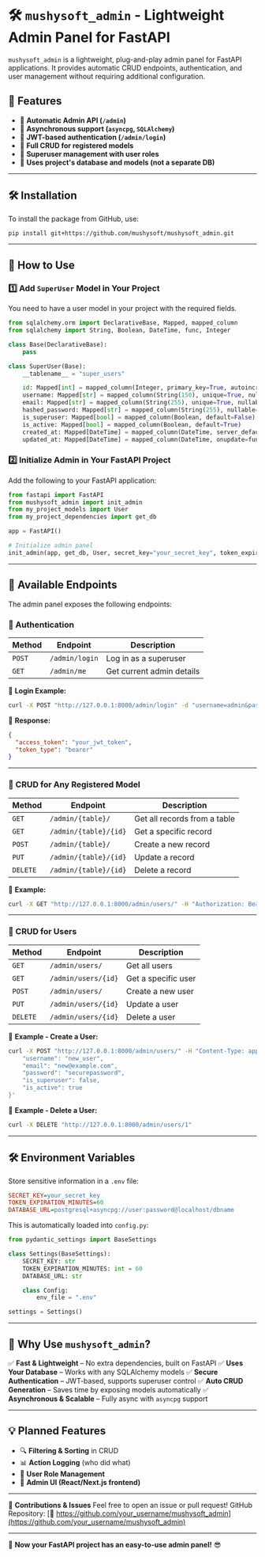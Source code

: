 # 🛠️ `mushysoft_admin` - Lightweight Admin Panel for FastAPI

`mushysoft_admin` is a lightweight, plug-and-play admin panel for FastAPI applications. It provides automatic CRUD endpoints, authentication, and user management without requiring additional configuration.

## 🚀 Features
- 📌 **Automatic Admin API (`/admin`)**
- 📌 **Asynchronous support (`asyncpg`, `SQLAlchemy`)**
- 📌 **JWT-based authentication (`/admin/login`)**
- 📌 **Full CRUD for registered models**
- 📌 **Superuser management with user roles**
- 📌 **Uses project's database and models (not a separate DB)**

---

## 🛠️ **Installation**
To install the package from GitHub, use:

```bash
pip install git+https://github.com/mushysoft/mushysoft_admin.git
```

---

## 📌 **How to Use**
### **1️⃣ Add `SuperUser` Model in Your Project**
You need to have a user model in your project with the required fields.

```python
from sqlalchemy.orm import DeclarativeBase, Mapped, mapped_column
from sqlalchemy import String, Boolean, DateTime, func, Integer

class Base(DeclarativeBase):
    pass

class SuperUser(Base):
    __tablename__ = "super_users"

    id: Mapped[int] = mapped_column(Integer, primary_key=True, autoincrement=True)
    username: Mapped[str] = mapped_column(String(150), unique=True, nullable=False)
    email: Mapped[str] = mapped_column(String(255), unique=True, nullable=True)
    hashed_password: Mapped[str] = mapped_column(String(255), nullable=False)
    is_superuser: Mapped[bool] = mapped_column(Boolean, default=False)
    is_active: Mapped[bool] = mapped_column(Boolean, default=True)
    created_at: Mapped[DateTime] = mapped_column(DateTime, server_default=func.now())
    updated_at: Mapped[DateTime] = mapped_column(DateTime, onupdate=func.now())
```

### **2️⃣ Initialize Admin in Your FastAPI Project**
Add the following to your FastAPI application:

```python
from fastapi import FastAPI
from mushysoft_admin import init_admin
from my_project_models import User
from my_project_dependencies import get_db

app = FastAPI()

# Initialize admin panel
init_admin(app, get_db, User, secret_key="your_secret_key", token_expiration=60)
```

---

## 📌 **Available Endpoints**
The admin panel exposes the following endpoints:

### **🔐 Authentication**
| Method | Endpoint         | Description |
|--------|-----------------|-------------|
| `POST` | `/admin/login`  | Log in as a superuser |
| `GET`  | `/admin/me`     | Get current admin details |

📌 **Login Example:**
```bash
curl -X POST "http://127.0.0.1:8000/admin/login" -d "username=admin&password=your_password"
```

📌 **Response:**
```json
{
  "access_token": "your_jwt_token",
  "token_type": "bearer"
}
```

---

### **📌 CRUD for Any Registered Model**
| Method   | Endpoint                 | Description |
|----------|---------------------------|-------------|
| `GET`    | `/admin/{table}/`         | Get all records from a table |
| `GET`    | `/admin/{table}/{id}`     | Get a specific record |
| `POST`   | `/admin/{table}/`         | Create a new record |
| `PUT`    | `/admin/{table}/{id}`     | Update a record |
| `DELETE` | `/admin/{table}/{id}`     | Delete a record |

📌 **Example:**
```bash
curl -X GET "http://127.0.0.1:8000/admin/users/" -H "Authorization: Bearer your_jwt_token"
```

---

### **📌 CRUD for Users**
| Method   | Endpoint            | Description |
|----------|----------------------|-------------|
| `GET`    | `/admin/users/`      | Get all users |
| `GET`    | `/admin/users/{id}`  | Get a specific user |
| `POST`   | `/admin/users/`      | Create a new user |
| `PUT`    | `/admin/users/{id}`  | Update a user |
| `DELETE` | `/admin/users/{id}`  | Delete a user |

📌 **Example - Create a User:**
```bash
curl -X POST "http://127.0.0.1:8000/admin/users/" -H "Content-Type: application/json" -d '{
    "username": "new_user",
    "email": "new@example.com",
    "password": "securepassword",
    "is_superuser": false,
    "is_active": true
}'
```

📌 **Example - Delete a User:**
```bash
curl -X DELETE "http://127.0.0.1:8000/admin/users/1"
```

---

## 🛠️ **Environment Variables**
Store sensitive information in a `.env` file:

```ini
SECRET_KEY=your_secret_key
TOKEN_EXPIRATION_MINUTES=60
DATABASE_URL=postgresql+asyncpg://user:password@localhost/dbname
```

This is automatically loaded into `config.py`:

```python
from pydantic_settings import BaseSettings

class Settings(BaseSettings):
    SECRET_KEY: str
    TOKEN_EXPIRATION_MINUTES: int = 60
    DATABASE_URL: str

    class Config:
        env_file = ".env"

settings = Settings()
```

---

## 🚀 **Why Use `mushysoft_admin`?**
✅ **Fast & Lightweight** – No extra dependencies, built on FastAPI
✅ **Uses Your Database** – Works with any SQLAlchemy models
✅ **Secure Authentication** – JWT-based, supports superuser control
✅ **Auto CRUD Generation** – Saves time by exposing models automatically
✅ **Asynchronous & Scalable** – Fully async with `asyncpg` support

---

## 💡 **Planned Features**
- 🔍 **Filtering & Sorting** in CRUD
- 📊 **Action Logging** (who did what)
- 🛑 **User Role Management**
- 🎨 **Admin UI (React/Next.js frontend)**

---

📌 **Contributions & Issues**
Feel free to open an issue or pull request!
GitHub Repository: [🔗 https://github.com/your_username/mushysoft_admin](https://github.com/your_username/mushysoft_admin)

---

🚀 **Now your FastAPI project has an easy-to-use admin panel!** 😎
